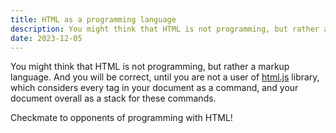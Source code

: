 ```yaml
---
title: HTML as a programming language
description: You might think that HTML is not programming, but rather a markup language. And you will be correct, until you are not a user of html.js library, which considers every tag in your document as a command, and your document overall as a stack for these commands.
date: 2023-12-05
---
```

You might think that HTML is not programming, but rather a markup language. And you will be correct, until you are not a user of <a href="https://html-lang.org/" target="_blank">html.js</a> library, which considers every tag in your document as a command, and your document overall as a stack for these commands.

Checkmate to opponents of programming with HTML!

